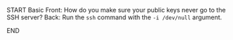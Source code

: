 START
Basic
Front: 
How do you make sure your public keys never go to the SSH server?
Back: 
Run the `ssh` command with the `-i /dev/null` argument.
<!--ID: 1745139815768-->
END
